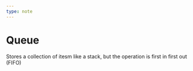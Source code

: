 ```yaml
---
type: note
---
```

# Queue

Stores a collection of itesm like a stack, but the operation is first in first out (FIFO)